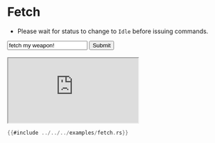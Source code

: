 # Fetch

- Please wait for status to change to `Idle` before issuing commands.

<input id="prompt" value="fetch my weapon!">
<button id="submit">Submit</button>
<br/>
<br/>
<iframe src="https://storage.googleapis.com/beet-examples/fetch/index.html" allowTransparency="true"></iframe>

<script>
function send(){
	let input = document.getElementById('prompt');
	if (input.value == "")
		return;
	const iframe = document.querySelector('iframe').contentWindow;
	iframe.postMessage(input.value, '*');
	input.value = "";
}
document.getElementById('submit').addEventListener('click', send);
document.getElementById('prompt').addEventListener('keyup', function(event) {
	if (event.key === 'Enter')
		send();
});
</script>

```rust
{{#include ../../../examples/fetch.rs}}
```